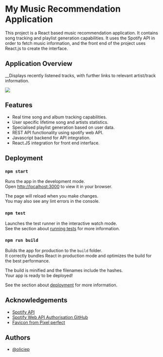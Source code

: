 # My Music Recommendation Application

This project is a React based music recommendation application. It contains song tracking and playlist generation capabilities. It uses the Spotify API in order to fetch music information, and the front end of the project uses React.js to create the interface.

## Application Overview

__Displays recently listened tracks, with further links to relevant artist/track information.

![](https://github.com/oliciep/Music_Recommendation_App/blob/main/demos/recentTracks.gif)

## Features

- Real time song and album tracking capabilities.
- User specific lifetime song and artists statistics.
- Specialised playlist generation based on user data.
- REST API functionality using spotify web API.
- Javascript backend for API integration.
- React.JS integration for front end interface.


## Deployment
### `npm start`

Runs the app in the development mode.\
Open [http://localhost:3000](http://localhost:3000) to view it in your browser.

The page will reload when you make changes.\
You may also see any lint errors in the console.

### `npm test`

Launches the test runner in the interactive watch mode.\
See the section about [running tests](https://facebook.github.io/create-react-app/docs/running-tests) for more information.

### `npm run build`

Builds the app for production to the `build` folder.\
It correctly bundles React in production mode and optimizes the build for the best performance.

The build is minified and the filenames include the hashes.\
Your app is ready to be deployed!

See the section about [deployment](https://facebook.github.io/create-react-app/docs/deployment) for more information.
## Acknowledgements
 - [Spotify API](https://developer.spotify.com/documentation/web-api)
 - [Spotify Web API Authorisation GitHub](https://github.com/spotify/web-api-examples)
 - [Favicon from Pixel perfect](https://www.flaticon.com/free-icon/musical-note_727218?term=music&page=1&position=7&origin=search&related_id=727218)



## Authors

- [@oliciep](https://github.com/oliciep)
